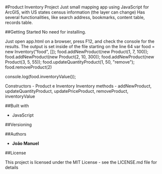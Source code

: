 #Product Inventory Project
Just small mapping app using JavaScript for ArcGIS, with US states census information (the layer can change)
Has several functionalities, like search address, bookmarks, content table, records table.

##Getting Started
No need for installing.


Just open app.html on a browser, press F12, and check the console for the results.
The output is set inside of the file starting on the line 64
var food = new Inventory("food", []);
food.addNewProduct(new Product(1, 7, 100));
food.addNewProduct(new Product(2, 10, 300));
food.addNewProduct(new Product(3, 5, 55));
food.updateQuantityProduct(1, 50, "remove");
food.removeProduct(2)

console.log(food.inventoryValue());


Constructors - Product e Inventory
Inventory methods - addNewProduct, updateQuantityProduct, updatePriceProduct, removeProduct, inventoryValue


##Built with
* JavaScript

##Versioning

##Authors
* **João Manuel**

##License

This project is licensed under the MIT License - see the LICENSE.md file for details

